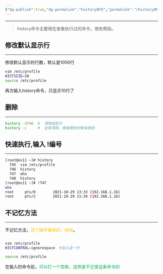 ```yaml
---
{"dg-publish":true,"dg-permalink":"history命令","permalink":"/history命令/","noteIcon":"","created":"2021-11-19","updated":""}
---
```



---
>  history命令主要用在查看执行过的命令，很有帮助。

## 修改默认显示行
---
修改默认显示的行数，默认是1000行
```bash
vim /etc/profile
HISTSIZE=10
source /etc/profile
```
再次输入history命令，只显示10行了

## 删除
---
```bash
history -d746  #  清除指定行
history -c     #  全部清除，做镜像的时候有用到
```

## 快速执行,输入 !编号
---
```bash
[root@os11 ~]# history
  745  vim /etc/profile
  746  history
  747  who
  748  history
[root@os11 ~]# !747
who
root     pts/0        2021-10-29 13:33 (192.168.1.16)
root     pts/2        2021-10-29 11:34 (192.168.1.16)
```

## 不记忆方法
---
不记忆方法，<font color="#ffc000">这个做坏事用的，哈哈</font>。
```bash

vim /etc/profile
HISTCONTROL=ignorespace  #加入这一行

source /etc/profile
```
在输入的命令前，<font color="#00b050">可以打一个空格，这样是不记录这条命令的</font>